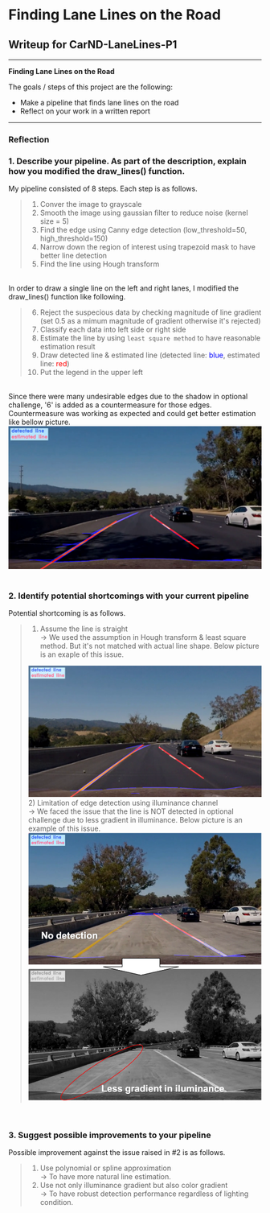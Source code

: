 # **Finding Lane Lines on the Road** 

## Writeup for CarND-LaneLines-P1

---

**Finding Lane Lines on the Road**

The goals / steps of this project are the following:
* Make a pipeline that finds lane lines on the road
* Reflect on your work in a written report
---

### Reflection

### 1. Describe your pipeline. As part of the description, explain how you modified the draw_lines() function.

My pipeline consisted of 8 steps. Each step is as follows.

>1) Conver the image to grayscale <br>
>2) Smooth the image using gaussian filter to reduce noise (kernel size = 5) <br>
>3) Find the edge using Canny edge detection (low_threshold=50, high_threshold=150) <br>
>4) Narrow down the region of interest using trapezoid mask to have better line detection <br>
>5) Find the line using Hough transform <br>

<br>
In order to draw a single line on the left and right lanes, I modified the draw_lines() function like following.

>6) Reject the suspecious data by checking magnitude of line gradient (set 0.5 as a mimum magnitude of gradient otherwise it's rejected) <br>
>7) Classify each data into left side or right side <br>
>8) Estimate the line by using `least square method` to have reasonable estimation result <br>
>9) Draw detected line & estimated line (detected line: <span style="color: blue; ">blue</span>, estimated line: <span style="color: red; ">red</span>) <br>
>10) Put the legend in the upper left <br>

<br>
Since there were many undesirable edges due to the shadow in optional challenge, '6' is added as a countermeasure for those edges. Countermeasure was working as expected and could get better estimation like bellow picture.

<div style="text-align:center">
<img src="./report/effect_countermeasure_6.png">
</div>
<br>


### 2. Identify potential shortcomings with your current pipeline

Potential shortcoming is as follows.

>1) Assume the line is straight <br>
>-> We used the assumption in Hough transform & least square method. But it's not matched with actual line shape. Below picture is an exaple of this issue. <br>
><div style="text-align:center">
><img src="./report/limitation_of_assumption.png">
></div>
>2) Limitation of edge detection using illuminance channel <br>
>-> We faced the issue that the line is NOT detected in optional challenge due to less gradient in illuminance. Below picture is an example of this issue. <br>
><div style="text-align:center">
><img src="./report/no_line_detection.png">
></div>
<br>

### 3. Suggest possible improvements to your pipeline

Possible improvement against the issue raised in #2 is as follows. <br>

>1) Use polynomial or spline approximation <br>
>-> To have more natural line estimation. <br>
>2) Use not only illuminance gradient but also color gradient <br>
>-> To have robust detection performance regardless of lighting condition. <br>

